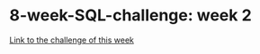 # 8-week-SQL-challenge: week 2
[Link to the challenge of this week](https://8weeksqlchallenge.com/case-study-2/)
